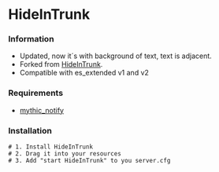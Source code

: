 # HideInTrunk

### Information
- Updated, now it´s with background of text, text is adjacent.
- Forked from [HideInTrunk](https://github.com/EGUltraTM/HideInTrunk).
- Compatible with es_extended v1 and v2

### Requirements
- [mythic_notify](https://github.com/ProsteMartin/mythic_notify)

### Installation
```
# 1. Install HideInTrunk
# 2. Drag it into your resources
# 3. Add "start HideInTrunk" to you server.cfg
```
